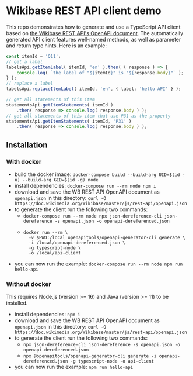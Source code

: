 # Wikibase REST API client demo

This repo demonstrates how to generate and use a TypeScript API client based on [the Wikibase REST API's OpenAPI document](https://doc.wikimedia.org/Wikibase/master/js/rest-api/). The automatically generated API client features well-named methods, as well as parameter and return type hints. Here is an example:
```typescript
const itemId = 'Q11';
// get a label
labelsApi.getItemLabel( itemId, 'en' ).then( ( response ) => {
    console.log( `the label of "${itemId}" is "${response.body}"` );
} );
// replace a label
labelsApi.replaceItemLabel( itemId, 'en', { label: 'hello API' } );

// get all statements of this item
statementsApi.getItemStatements( itemId )
    .then( response => console.log( response.body ) );
// get all statements of this item that use P31 as the property
statementsApi.getItemStatements( itemId, 'P31' )
    .then( response => console.log( response.body ) );
```

## Installation

### With docker
* build the docker image: `docker-compose build --build-arg UID=$(id -u) --build-arg GID=$(id -g) node`
* install dependencies: `docker-compose run --rm node npm i`
* download and save the WB REST API OpenAPI document as `openapi.json` in this directory: `curl -O https://doc.wikimedia.org/Wikibase/master/js/rest-api/openapi.json`
* to generate the client run the following two commands: 
  * `docker-compose run --rm node npx json-dereference-cli json-dereference -s openapi.json -o openapi-dereferenced.json`
  * ```
    docker run --rm \
      -v $PWD:/local openapitools/openapi-generator-cli generate \
      -i /local/openapi-dereferenced.json \
      -g typescript-node \
      -o /local/api-client
    ```
* you can now run the example: `docker-compose run --rm node npm run hello-api`

### Without docker
This requires Node.js (version >= 16) and Java (version >= 11) to be installed.
* install dependencies: `npm i`
* download and save the WB REST API OpenAPI document as `openapi.json` in this directory: `curl -O https://doc.wikimedia.org/Wikibase/master/js/rest-api/openapi.json`
* to generate the client run the following two commands:
  * `npx json-dereference-cli json-dereference -s openapi.json -o openapi-dereferenced.json`
  * `npx @openapitools/openapi-generator-cli generate -i openapi-dereferenced.json -g typescript-node -o api-client`
* you can now run the example: `npm run hello-api`
